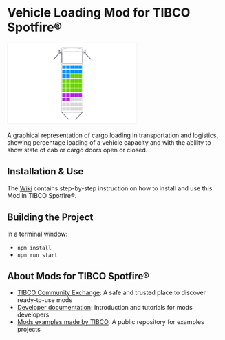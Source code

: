 # Vehicle Loading Mod for TIBCO Spotfire®

<img src="assets/vehicleloading.png" width="60%"/>

A graphical representation of cargo loading in transportation and logistics, showing percentage loading of a vehicle capacity and with the ability to show state of cab or cargo doors open or closed.

## Installation & Use

The [Wiki](https://github.com/TIBCOSoftware/spotfire-mod-vehicleloading/wiki) contains step-by-step instruction on how to install and use this Mod in TIBCO Spotfire®.

## Building the Project

In a terminal window:
- `npm install`
- `npm run start`

## About Mods for TIBCO Spotfire®
-   [TIBCO Community Exchange](https://community.tibco.com/s/global-search/%40uri#q=mod%20for%20tibco%20spotfire&t=Exchange&sort=date%20descending): A safe and trusted place to discover ready-to-use mods
-   [Developer documentation](https://tibcosoftware.github.io/spotfire-mods/docs/): Introduction and tutorials for mods developers
-   [Mods examples made by TIBCO](https://github.com/TIBCOSoftware/spotfire-mods/releases/latest): A public repository for examples projects
